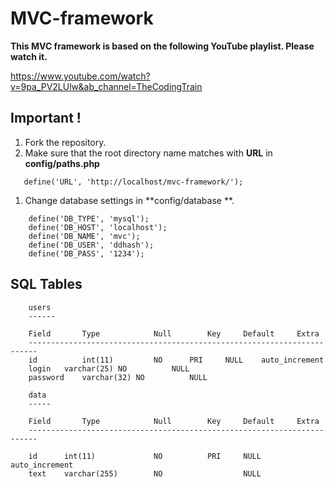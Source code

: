 # MVC-framework
**This MVC framework is based on the following YouTube playlist. Please watch it.**

https://www.youtube.com/watch?v=9pa_PV2LUlw&ab_channel=TheCodingTrain

## Important !
1. Fork the repository.
1. Make sure that the root directory name matches with **URL** in **config/paths.php**
```
   define('URL', 'http://localhost/mvc-framework/');
```
1. Change database settings in **config/database **.
``` 
    define('DB_TYPE', 'mysql');
    define('DB_HOST', 'localhost');
    define('DB_NAME', 'mvc');
    define('DB_USER', 'ddhash');
    define('DB_PASS', '1234');
```
## SQL Tables

```
    users
    ------

    Field       Type            Null        Key     Default     Extra
    ------------------------------------------------------------------------
    id	        int(11)	        NO	    PRI	    NULL	auto_increment	
    login	varchar(25)	NO		    NULL	
    password	varchar(32)	NO		    NULL

    data
    -----

    Field       Type            Null        Key     Default     Extra
    ------------------------------------------------------------------------

    id	    int(11)	            NO	        PRI	    NULL     	auto_increment	
    text	varchar(255)	    NO		            NULL
		

    
		
```
